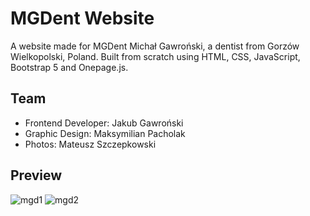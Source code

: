 # MGDent Website
A website made for MGDent Michał Gawroński, a dentist from Gorzów Wielkopolski, Poland. Built from scratch using HTML, CSS, JavaScript, Bootstrap 5 and Onepage.js.

## Team
- Frontend Developer: Jakub Gawroński
- Graphic Design: Maksymilian Pacholak
- Photos: Mateusz Szczepkowski

## Preview
![mgd1](https://github.com/user-attachments/assets/7c6f5b66-974e-4927-8ad9-ea236d8b2b9c)
![mgd2](https://github.com/user-attachments/assets/5f77f27e-26ad-480b-80bc-321582fb36c2)
